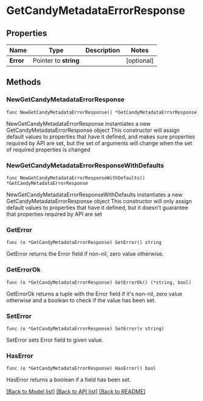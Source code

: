 # GetCandyMetadataErrorResponse

## Properties

Name | Type | Description | Notes
------------ | ------------- | ------------- | -------------
**Error** | Pointer to **string** |  | [optional] 

## Methods

### NewGetCandyMetadataErrorResponse

`func NewGetCandyMetadataErrorResponse() *GetCandyMetadataErrorResponse`

NewGetCandyMetadataErrorResponse instantiates a new GetCandyMetadataErrorResponse object
This constructor will assign default values to properties that have it defined,
and makes sure properties required by API are set, but the set of arguments
will change when the set of required properties is changed

### NewGetCandyMetadataErrorResponseWithDefaults

`func NewGetCandyMetadataErrorResponseWithDefaults() *GetCandyMetadataErrorResponse`

NewGetCandyMetadataErrorResponseWithDefaults instantiates a new GetCandyMetadataErrorResponse object
This constructor will only assign default values to properties that have it defined,
but it doesn't guarantee that properties required by API are set

### GetError

`func (o *GetCandyMetadataErrorResponse) GetError() string`

GetError returns the Error field if non-nil, zero value otherwise.

### GetErrorOk

`func (o *GetCandyMetadataErrorResponse) GetErrorOk() (*string, bool)`

GetErrorOk returns a tuple with the Error field if it's non-nil, zero value otherwise
and a boolean to check if the value has been set.

### SetError

`func (o *GetCandyMetadataErrorResponse) SetError(v string)`

SetError sets Error field to given value.

### HasError

`func (o *GetCandyMetadataErrorResponse) HasError() bool`

HasError returns a boolean if a field has been set.


[[Back to Model list]](../README.md#documentation-for-models) [[Back to API list]](../README.md#documentation-for-api-endpoints) [[Back to README]](../README.md)


